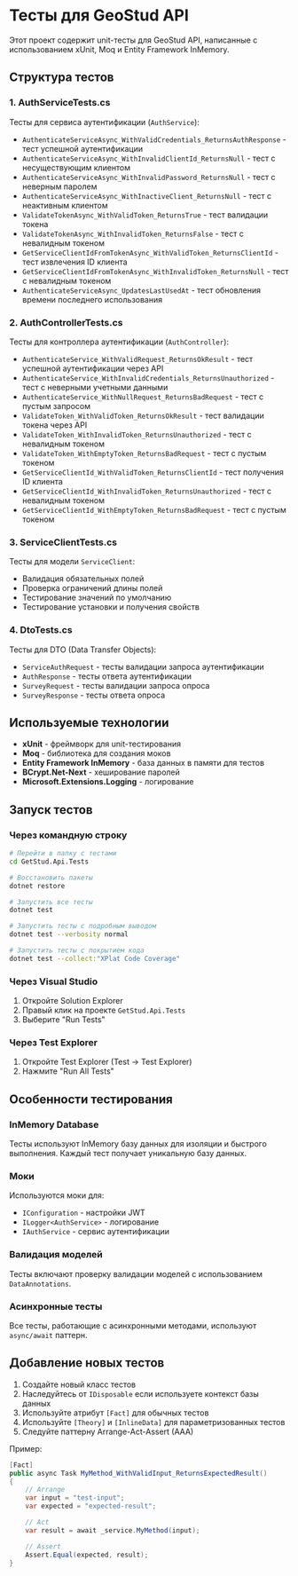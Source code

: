# Тесты для GeoStud API

Этот проект содержит unit-тесты для GeoStud API, написанные с использованием xUnit, Moq и Entity Framework InMemory.

## Структура тестов

### 1. AuthServiceTests.cs
Тесты для сервиса аутентификации (`AuthService`):
- `AuthenticateServiceAsync_WithValidCredentials_ReturnsAuthResponse` - тест успешной аутентификации
- `AuthenticateServiceAsync_WithInvalidClientId_ReturnsNull` - тест с несуществующим клиентом
- `AuthenticateServiceAsync_WithInvalidPassword_ReturnsNull` - тест с неверным паролем
- `AuthenticateServiceAsync_WithInactiveClient_ReturnsNull` - тест с неактивным клиентом
- `ValidateTokenAsync_WithValidToken_ReturnsTrue` - тест валидации токена
- `ValidateTokenAsync_WithInvalidToken_ReturnsFalse` - тест с невалидным токеном
- `GetServiceClientIdFromTokenAsync_WithValidToken_ReturnsClientId` - тест извлечения ID клиента
- `GetServiceClientIdFromTokenAsync_WithInvalidToken_ReturnsNull` - тест с невалидным токеном
- `AuthenticateServiceAsync_UpdatesLastUsedAt` - тест обновления времени последнего использования

### 2. AuthControllerTests.cs
Тесты для контроллера аутентификации (`AuthController`):
- `AuthenticateService_WithValidRequest_ReturnsOkResult` - тест успешной аутентификации через API
- `AuthenticateService_WithInvalidCredentials_ReturnsUnauthorized` - тест с неверными учетными данными
- `AuthenticateService_WithNullRequest_ReturnsBadRequest` - тест с пустым запросом
- `ValidateToken_WithValidToken_ReturnsOkResult` - тест валидации токена через API
- `ValidateToken_WithInvalidToken_ReturnsUnauthorized` - тест с невалидным токеном
- `ValidateToken_WithEmptyToken_ReturnsBadRequest` - тест с пустым токеном
- `GetServiceClientId_WithValidToken_ReturnsClientId` - тест получения ID клиента
- `GetServiceClientId_WithInvalidToken_ReturnsUnauthorized` - тест с невалидным токеном
- `GetServiceClientId_WithEmptyToken_ReturnsBadRequest` - тест с пустым токеном

### 3. ServiceClientTests.cs
Тесты для модели `ServiceClient`:
- Валидация обязательных полей
- Проверка ограничений длины полей
- Тестирование значений по умолчанию
- Тестирование установки и получения свойств

### 4. DtoTests.cs
Тесты для DTO (Data Transfer Objects):
- `ServiceAuthRequest` - тесты валидации запроса аутентификации
- `AuthResponse` - тесты ответа аутентификации
- `SurveyRequest` - тесты валидации запроса опроса
- `SurveyResponse` - тесты ответа опроса

## Используемые технологии

- **xUnit** - фреймворк для unit-тестирования
- **Moq** - библиотека для создания моков
- **Entity Framework InMemory** - база данных в памяти для тестов
- **BCrypt.Net-Next** - хеширование паролей
- **Microsoft.Extensions.Logging** - логирование

## Запуск тестов

### Через командную строку
```bash
# Перейти в папку с тестами
cd GetStud.Api.Tests

# Восстановить пакеты
dotnet restore

# Запустить все тесты
dotnet test

# Запустить тесты с подробным выводом
dotnet test --verbosity normal

# Запустить тесты с покрытием кода
dotnet test --collect:"XPlat Code Coverage"
```

### Через Visual Studio
1. Откройте Solution Explorer
2. Правый клик на проекте `GetStud.Api.Tests`
3. Выберите "Run Tests"

### Через Test Explorer
1. Откройте Test Explorer (Test → Test Explorer)
2. Нажмите "Run All Tests"

## Особенности тестирования

### InMemory Database
Тесты используют InMemory базу данных для изоляции и быстрого выполнения. Каждый тест получает уникальную базу данных.

### Моки
Используются моки для:
- `IConfiguration` - настройки JWT
- `ILogger<AuthService>` - логирование
- `IAuthService` - сервис аутентификации

### Валидация моделей
Тесты включают проверку валидации моделей с использованием `DataAnnotations`.

### Асинхронные тесты
Все тесты, работающие с асинхронными методами, используют `async/await` паттерн.

## Добавление новых тестов

1. Создайте новый класс тестов
2. Наследуйтесь от `IDisposable` если используете контекст базы данных
3. Используйте атрибут `[Fact]` для обычных тестов
4. Используйте `[Theory]` и `[InlineData]` для параметризованных тестов
5. Следуйте паттерну Arrange-Act-Assert (AAA)

Пример:
```csharp
[Fact]
public async Task MyMethod_WithValidInput_ReturnsExpectedResult()
{
    // Arrange
    var input = "test-input";
    var expected = "expected-result";

    // Act
    var result = await _service.MyMethod(input);

    // Assert
    Assert.Equal(expected, result);
}
```
